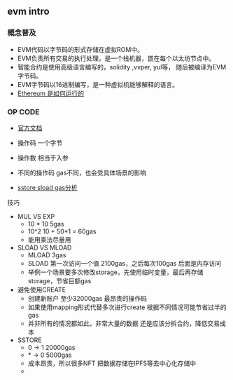 ## evm intro

### 概念普及
- EVM代码以字节码的形式存储在虚拟ROM中。
- EVM负责所有交易的执行处理，是一个栈机器，嵌在每个以太坊节点中。
- 智能合约是使用高级语言编写的，solidity ,vvper, yul等， 随后被编译为EVM字节码。
- EVM字节码以16进制编写，是一种虚拟机能够解释的语言。
- [Ethereum 是如何运行的](https://www.preethikasireddy.com/post/how-does-ethereum-work-anyway#:~:text=TheEthereum%20blockchain%20is%20essentially,transition%20to%20a%20new%20state)


### OP CODE
- [官方文档](https://ethereum.org/en/developers/docs/evm/opcodes/)
- 操作码  一个字节
- 操作数  相当于入参
- 不同的操作码  gas不同，也会受具体场景的影响


- [sstore sload gas分析](https://hackmd.io/@fvictorio/gas-costs-after-berlin)

技巧
- MUL VS EXP
  - 10 * 10     5gas
  - 10^2        10 + 50*1 = 60gas
  - 能用乘法尽量用
- SLOAD VS MLOAD
  - MLOAD 3gas
  - SLOAD 第一次访问一个值 2100gas，之后每次100gas 后面是内存访问
  - 举例一个场景要多次修改storage，先使用临时变量，最后再存储storage，节省巨额gas
- 避免使用CREATE
  - 创建新账户 至少32000gas  最昂贵的操作码
  - 如果使用mapping形式代替多次进行create 根据不同情况可能节省过半的gas
  - 并非所有的情况都如此，非常大量的数据 还是应该分拆合约，降低交易成本
- SSTORE
  - 0 -> 1 20000gas
  - \* -> 0 5000gas
  - 成本昂贵，所以很多NFT 把数据存储在IPFS等去中心化存储中
  - 